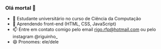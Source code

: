 ### Olá mortal 👋

- 🔭 Estudante universitário no curso de Ciência da Computação
- 🌱 Aprendendo front-end (HTML, CSS, JavaScript)
- 📫 Entre em contato comigo pelo email rigo.rfp@hotmail.com ou pelo instagram @riguinho_
- 😄 Pronomes: ele/dele
